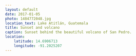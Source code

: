 ```yaml
---
layout: default
date: 2017-01-05
photo: 1484772048.jpg
location_text: Lake Atitlán, Guatemala
title: Sunset and volcano
caption: Sunset behind the beautiful volcano of San Pedro.
location:
    latitude: 14.6906713
    longitude: -91.2025207
---
```


